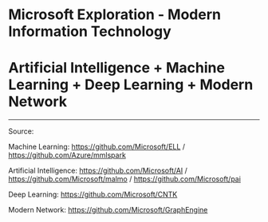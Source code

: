 # Microsoft Exploration - Modern Information Technology

# Artificial Intelligence + Machine Learning + Deep Learning + Modern Network 

---------------------------------------------------------------------------------------------------------------------------------------
Source: 

Machine Learning: https://github.com/Microsoft/ELL / https://github.com/Azure/mmlspark

Artificial Intelligence: https://github.com/Microsoft/AI / https://github.com/Microsoft/malmo / https://github.com/Microsoft/pai

Deep Learning: https://github.com/Microsoft/CNTK

Modern Network: https://github.com/Microsoft/GraphEngine
